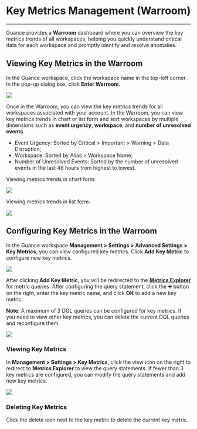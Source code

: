 # Key Metrics Management (Warroom)
---

Guance provides a **Warroom** dashboard where you can overview the key metrics trends of all workspaces, helping you quickly understand critical data for each workspace and promptly identify and resolve anomalies.

## Viewing Key Metrics in the Warroom

In the Guance workspace, click the workspace name in the top-left corner. In the pop-up dialog box, click **Enter Warroom**.

![](../img/3.key_metrics_4.png)

Once in the Warroom, you can view the key metrics trends for all workspaces associated with your account. In the Warroom, you can view key metrics trends in chart or list form and sort workspaces by multiple dimensions such as **event urgency**, **workspace**, and **number of unresolved events**.

- Event Urgency: Sorted by Critical > Important > Warning > Data Disruption;
- Workspace: Sorted by Alias > Workspace Name;
- Number of Unresolved Events: Sorted by the number of unresolved events in the last 48 hours from highest to lowest.

Viewing metrics trends in chart form:

![](../img/3.key_metrics_5.2.png)

Viewing metrics trends in list form:

![](../img/3.key_metrics_6.1.png)


## Configuring Key Metrics in the Warroom

In the Guance workspace **Management > Settings > Advanced Settings > Key Metrics**, you can view configured key metrics. Click **Add Key Metric** to configure new key metrics.

![](../img/3.key_metrics_2.png)

After clicking **Add Key Metric**, you will be redirected to the **[Metrics Explorer](../../metrics/explorer.md)** for metric queries. After configuring the query statement, click the :heavy_plus_sign: button on the right, enter the key metric name, and click **OK** to add a new key metric.

**Note**: A maximum of 3 DQL queries can be configured for key metrics. If you need to view other key metrics, you can delete the current DQL queries and reconfigure them.

![](../img/3.key_metrics_1.png)


### Viewing Key Metrics

In **Management > Settings > Key Metrics**, click the view icon on the right to redirect to **Metrics Explorer** to view the query statements. If fewer than 3 key metrics are configured, you can modify the query statements and add new key metrics.

![](../img/3.key_metrics_3.gif)


### Deleting Key Metrics

Click the delete icon next to the key metric to delete the current key metric.